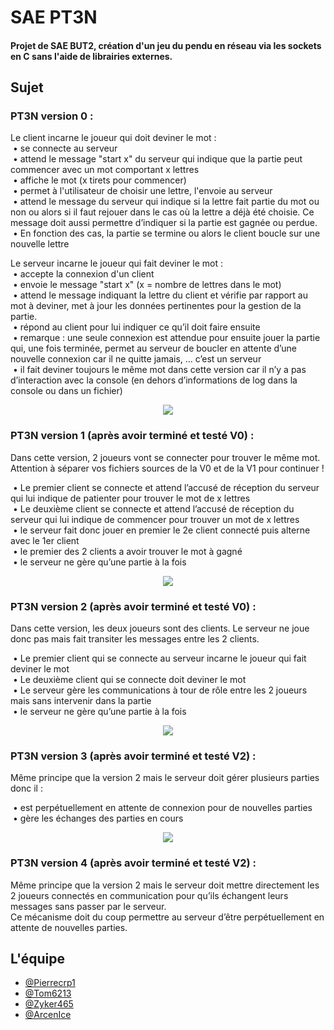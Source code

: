 # SAE PT3N

#### Projet de SAE BUT2, création d'un jeu du pendu en réseau via les sockets en C sans l'aide de librairies externes.

## Sujet

### PT3N version 0 :
Le client incarne le joueur qui doit deviner le mot :\
&nbsp;• se connecte au serveur  
&nbsp;• attend le message "start x" du serveur qui indique que la partie peut commencer avec un mot comportant x lettres  
&nbsp;• affiche le mot (x tirets pour commencer)  
&nbsp;• permet à l'utilisateur de choisir une lettre, l'envoie au serveur  
&nbsp;• attend le message du serveur qui indique si la lettre fait partie du mot ou non ou alors si il faut rejouer dans le cas où la lettre a déjà été choisie. Ce message doit aussi permettre d’indiquer si la partie est gagnée ou perdue.  
&nbsp;• En fonction des cas, la partie se termine ou alors le client boucle sur une nouvelle lettre  

Le serveur incarne le joueur qui fait deviner le mot :  
&nbsp;• accepte la connexion d'un client  
&nbsp;• envoie le message "start x" (x = nombre de lettres dans le mot)  
&nbsp;• attend le message indiquant la lettre du client et vérifie par rapport au mot à deviner, met à jour les données pertinentes pour la gestion de la partie.  
&nbsp;• répond au client pour lui indiquer ce qu’il doit faire ensuite  
&nbsp;• remarque : une seule connexion est attendue pour ensuite jouer la partie qui, une fois terminée, permet au serveur de boucler en attente d’une nouvelle connexion car il ne quitte jamais, … c’est un serveur  
&nbsp;• il fait deviner toujours le même mot dans cette version car il n’y a pas d’interaction avec la console (en dehors d’informations de log dans la console ou dans un fichier)

<p align="center">
  <img src="https://cdn.discordapp.com/attachments/1072527874462072833/1073159091922403340/image.png">
</p>

### PT3N version 1 (après avoir terminé et testé V0) :
Dans cette version, 2 joueurs vont se connecter pour trouver le même mot.
Attention à séparer vos fichiers sources de la V0 et de la V1 pour continuer !

&nbsp;• Le premier client se connecte et attend l’accusé de réception du serveur qui lui indique de patienter pour trouver le mot de x lettres  
&nbsp;• Le deuxième client se connecte et attend l’accusé de réception du serveur qui lui indique de commencer pour trouver un mot de x lettres  
&nbsp;• le serveur fait donc jouer en premier le 2e client connecté puis alterne avec le 1er client  
&nbsp;• le premier des 2 clients a avoir trouver le mot à gagné  
&nbsp;• le serveur ne gère qu’une partie à la fois  

<p align="center">
  <img src="https://cdn.discordapp.com/attachments/1072527874462072833/1073159728760356894/image.png">
</p>

### PT3N version 2 (après avoir terminé et testé V0) :
Dans cette version, les deux joueurs sont des clients. Le serveur ne joue donc pas mais fait transiter
les messages entre les 2 clients.

&nbsp;• Le premier client qui se connecte au serveur incarne le joueur qui fait deviner le mot  
&nbsp;• Le deuxième client qui se connecte doit deviner le mot  
&nbsp;• Le serveur gère les communications à tour de rôle entre les 2 joueurs mais sans intervenir dans la partie  
&nbsp;• le serveur ne gère qu’une partie à la fois  

<p align="center">
  <img src="https://cdn.discordapp.com/attachments/1072527874462072833/1073159946767695922/image.png">
</p>

### PT3N version 3 (après avoir terminé et testé V2) :
Même principe que la version 2 mais le serveur doit gérer plusieurs parties donc il :

&nbsp;• est perpétuellement en attente de connexion pour de nouvelles parties  
&nbsp;• gère les échanges des parties en cours  

<p align="center">
  <img src="https://cdn.discordapp.com/attachments/1072527874462072833/1073534381341286401/image.png">
</p>

### PT3N version 4 (après avoir terminé et testé V2) :
Même principe que la version 2 mais le serveur doit mettre directement les 2 joueurs connectés en communication pour qu’ils échangent leurs messages sans passer par le serveur.  
Ce mécanisme doit du coup permettre au serveur d’être perpétuellement en attente de nouvelles
parties.


## L'équipe

- [@Pierrecrp1](https://github.com/Pierrecrp1)  
- [@Tom6213](https://github.com/Tom6213)  
- [@Zyker465](https://github.com/zyker465)  
- [@ArcenIce](https://github.com/ArcenIce)  
